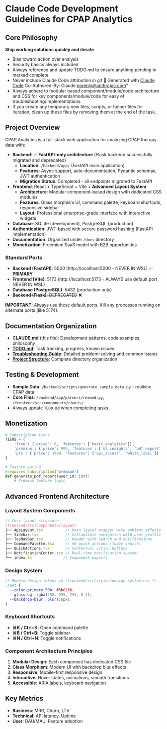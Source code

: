 # Claude Code Development Guidelines for CPAP Analytics

## Core Philosophy
**Ship working solutions quickly and iterate**
- Bias toward action over analysis
- Security basics always included
- Always reference and update TODO.md to ensure anything pending is marked complete.
- Never include Claude Code attribution in git 🤖 Generated with [Claude Code](https://claude.ai/code)         Co-Authored-By: Claude <noreply@anthropic.com>"
- Always adhere to modular based component/module/code architecture and CSS for key components/module/code for easy of troubleshooting/implementations.
- If you create any temporary new files, scripts, or helper files for iteration, clean up these files by removing them at the end of the task.


## Project Overview
CPAP Analytics is a full-stack web application for analyzing CPAP therapy data with:
- **Backend**: ✅ **FastAPI-only architecture** (Flask backend successfully migrated and deprecated)
  - **Location**: `/backend/app/` (FastAPI main application)
  - **Features**: Async support, auto-documentation, Pydantic schemas, JWT authentication
  - **Migration Status**: Completed - all endpoints migrated to FastAPI
- **Frontend**: React + TypeScript + Vite + **Advanced Layout System**
  - **Architecture**: Modular component-based design with dedicated CSS modules
  - **Features**: Glass morphism UI, command palette, keyboard shortcuts, responsive sidebar
  - **Layout**: Professional enterprise-grade interface with interactive widgets
- **Database**: SQLite (development), PostgreSQL (production)
- **Authentication**: JWT-based with secure password hashing (FastAPI implementation)
- **Documentation**: Organized under `/docs` directory
- **Monetization**: Freemium SaaS model with B2B opportunities

### Standard Ports
- **Backend (FastAPI)**: 5000 (http://localhost:5000 - NEVER IN WSL) ✅ **PRIMARY**
- **Frontend (Vite)**: 5173 (http://localhost:5173 - ALWAYS use default port NEVER IN WSL)
- **Database (PostgreSQL)**: 5432 (production only)
- ~~**Backend (Flask)**: DEPRECATED~~ ❌

**IMPORTANT**: Always use these default ports. Kill any processes running on alternate ports (like 5174).

## Documentation Organization

- **CLAUDE.md** (this file): Development patterns, code examples, philosophy
- **[TODO.md](/TODO.md)**: Task tracking, progress, known issues
- **[Troubleshooting Guide](/docs/development/troubleshooting.md)**: Detailed problem-solving and common issues
- **[Project Structure](/docs/development/project-structure.md)**: Complete directory organization

## Testing & Development

- **Sample Data**: `/backend/scripts/generate_sample_data.py` - realistic CPAP data
- **Core Files**: `/backend/app/parsers/resmed.py`, `/frontend/src/components/charts/`
- Always update `TODO.md` when completing tasks

## Monetization
```python
# Subscription tiers
TIERS = {
    'free': {'price': 0, 'features': ['basic_analytics']},
    'premium': {'price': 999, 'features': ['ml_insights', 'pdf_export']},
    'pro': {'price': 1999, 'features': ['api_access', 'white_label']}
}

# Feature gating
@requires_subscription('premium')
def generate_pdf_report(user_id: int):
    # Premium feature logic
```

## Advanced Frontend Architecture

### Layout System Components
```typescript
// Core layout structure
/frontend/src/components/layout/
├── AppLayout.tsx          // Main layout wrapper with ambient effects
├── Sidebar.tsx            // Collapsible navigation with user profile
├── TopNavBar.tsx          // Header with search and notifications
├── CommandPalette.tsx     // ⌘K quick actions (fuzzy search)
├── QuickActions.tsx       // Contextual action buttons
├── NotificationCenter.tsx // Real-time notification system
└── index.ts              // Component exports
```

### Design System
```css
/* Modern design tokens in /frontend/src/styles/design-system.css */
:root {
  --color-primary-500: #3b82f6;
  --glass-bg: rgba(255, 255, 255, 0.1);
  --backdrop-blur: blur(16px);
}
```

### Keyboard Shortcuts
- **⌘K / Ctrl+K**: Open command palette
- **⌘B / Ctrl+B**: Toggle sidebar
- **⌘N / Ctrl+N**: Toggle notifications

### Component Architecture Principles
1. **Modular Design**: Each component has dedicated CSS file
2. **Glass Morphism**: Modern UI with backdrop blur effects
3. **Responsive**: Mobile-first responsive design
4. **Interactive**: Hover states, animations, smooth transitions
5. **Accessible**: ARIA labels, keyboard navigation

## Key Metrics
- **Business**: MRR, Churn, LTV
- **Technical**: API latency, Uptime
- **User**: DAU/MAU, Feature adoption
